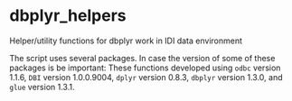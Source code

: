 # dbplyr_helpers
Helper/utility functions for dbplyr work in IDI data environment

The script uses several packages. In case the version of some of these packages is be important: These functions developed using `odbc` version 1.1.6, `DBI` version 1.0.0.9004, `dplyr` version 0.8.3, `dbplyr` version 1.3.0, and `glue` version 1.3.1.
